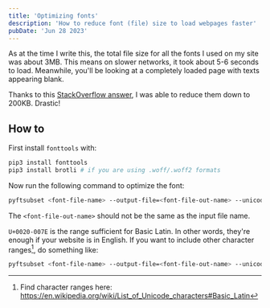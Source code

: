 ```yaml
---
title: 'Optimizing fonts'
description: 'How to reduce font (file) size to load webpages faster'
pubDate: 'Jun 28 2023'
---
```


As at the time I write this, the total file size for all the fonts I used on my site was about 3MB. This means on slower networks, it took about 5-6 seconds to load. Meanwhile, you'll be looking at a completely loaded page with texts appearing blank.

Thanks to this [StackOverflow answer](https://stackoverflow.com/a/66238793/4803261), I was able to reduce them down to 200KB. Drastic!

## How to

First install `fonttools` with:

```sh
pip3 install fonttools
pip3 install brotli # if you are using .woff/.woff2 formats
```

Now run the following command to optimize the font:

```sh
pyftsubset <font-file-name> --output-file=<font-file-out-name> --unicodes=U+0020-007E
```

The `<font-file-out-name>` should not be the same as the input file name.

`U+0020-007E` is the range sufficient for Basic Latin. In other words, they're enough if your website is in English. If you want to include other character ranges[^1], do something like:

```sh
pyftsubset <font-file-name> --output-file=<font-file-out-name> --unicodes=U+0020-007E,U+00A0-00FF
```

[^1]: Find character ranges here: https://en.wikipedia.org/wiki/List_of_Unicode_characters#Basic_Latin
